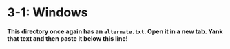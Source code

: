 # 3-1: Windows

**This directory once again has an `alternate.txt`. Open it in a new tab. Yank that text and then paste it below this line!**
